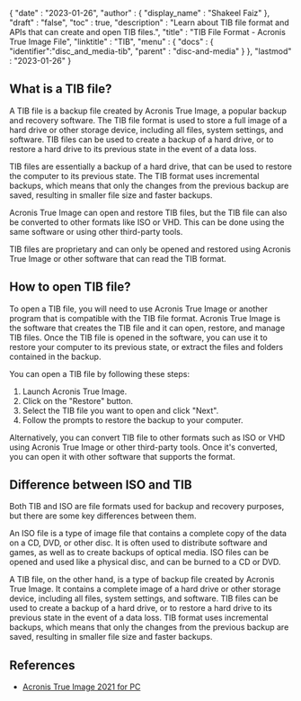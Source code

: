 {
  "date" : "2023-01-26",
  "author" : {
    "display_name" : "Shakeel Faiz"
  },
  "draft" : "false",
  "toc" : true,
  "description" : "Learn about TIB file format and APIs that can create and open TIB files.",
  "title" : "TIB File Format - Acronis True Image File",
  "linktitle" : "TIB",
  "menu" : {
    "docs" : {
      "identifier":"disc_and_media-tib",
      "parent" : "disc-and-media"
    }
  },
  "lastmod" : "2023-01-26"
}

## What is a TIB file?

A TIB file is a backup file created by Acronis True Image, a popular backup and recovery software. The TIB file format is used to store a full image of a hard drive or other storage device, including all files, system settings, and software. TIB files can be used to create a backup of a hard drive, or to restore a hard drive to its previous state in the event of a data loss.

TIB files are essentially a backup of a hard drive, that can be used to restore the computer to its previous state. The TIB format uses incremental backups, which means that only the changes from the previous backup are saved, resulting in smaller file size and faster backups.

Acronis True Image can open and restore TIB files, but the TIB file can also be converted to other formats like ISO or VHD. This can be done using the same software or using other third-party tools.

TIB files are proprietary and can only be opened and restored using Acronis True Image or other software that can read the TIB format.

## How to open TIB file?

To open a TIB file, you will need to use Acronis True Image or another program that is compatible with the TIB file format. Acronis True Image is the software that creates the TIB file and it can open, restore, and manage TIB files. Once the TIB file is opened in the software, you can use it to restore your computer to its previous state, or extract the files and folders contained in the backup.

You can open a TIB file by following these steps:

1. Launch Acronis True Image.
2. Click on the "Restore" button.
3. Select the TIB file you want to open and click "Next".
4. Follow the prompts to restore the backup to your computer.

Alternatively, you can convert TIB file to other formats such as ISO or VHD using Acronis True Image or other third-party tools. Once it's converted, you can open it with other software that supports the format.

## Difference between ISO and TIB

Both TIB and ISO are file formats used for backup and recovery purposes, but there are some key differences between them.

An ISO file is a type of image file that contains a complete copy of the data on a CD, DVD, or other disc. It is often used to distribute software and games, as well as to create backups of optical media. ISO files can be opened and used like a physical disc, and can be burned to a CD or DVD.

A TIB file, on the other hand, is a type of backup file created by Acronis True Image. It contains a complete image of a hard drive or other storage device, including all files, system settings, and software. TIB files can be used to create a backup of a hard drive, or to restore a hard drive to its previous state in the event of a data loss. TIB format uses incremental backups, which means that only the changes from the previous backup are saved, resulting in smaller file size and faster backups.

## References
* [Acronis True Image 2021 for PC](https://www.acronis.com/en-us/support/trueimage/2021/)
